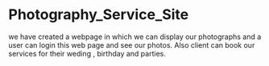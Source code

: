 # Photography_Service_Site
we have created a webpage in which we can display our photographs and a user can login this web page and see our photos. Also client can book our services for their weding  , birthday and parties.
